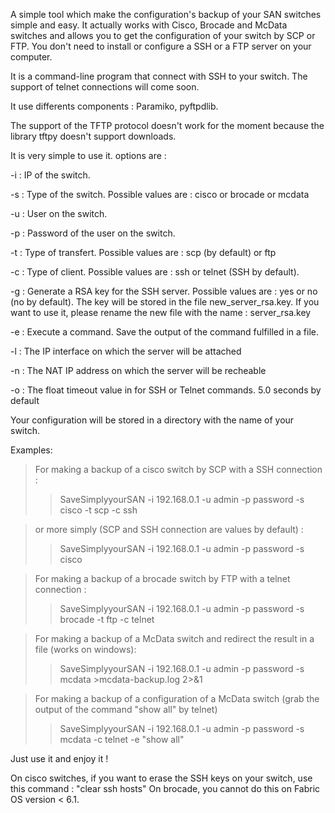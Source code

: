 A simple tool which make the configuration's backup of your SAN switches simple and easy. It actually works with Cisco, Brocade and McData switches and allows you to get the configuration of your switch by SCP or FTP. You don't need to install or configure a SSH or a FTP server on your computer.

It is a command-line program that connect with SSH to your switch. The support of telnet connections will come soon.

It use differents components : Paramiko, pyftpdlib.

The support of the TFTP protocol doesn't work for the moment because the library tftpy doesn't support downloads.

It is very simple to use it. options are :

-i : IP of the switch.

-s : Type of the switch. Possible values are : cisco or brocade or mcdata

-u : User on the switch.

-p : Password of the user on the switch.

-t : Type of transfert. Possible values are : scp (by default) or ftp

-c : Type of client. Possible values are : ssh or telnet (SSH by default).

-g : Generate a RSA key for the SSH server. Possible values are : yes or no (no by default). The key will be stored in the file new\_server\_rsa.key. If you want to use it, please rename the new file with the name : server\_rsa.key

-e : Execute a command. Save the output of the command fulfilled in a file.

-l : The IP interface on which the server will be attached

-n : The NAT IP address on which the server will be recheable

-o : The float timeout value in for SSH or Telnet commands. 5.0 seconds by default

Your configuration will be stored in a directory with the name of your switch.

Examples:
> For making a backup of a cisco switch by SCP with a SSH connection :
> > SaveSimplyyourSAN -i 192.168.0.1 -u admin -p password -s cisco -t scp -c ssh

> or more simply (SCP and SSH connection are values by default) :
> > SaveSimplyyourSAN -i 192.168.0.1 -u admin -p password -s cisco


> For making a backup of a brocade switch by FTP with a telnet connection :
> > SaveSimplyyourSAN -i 192.168.0.1 -u admin -p password -s brocade -t ftp -c telnet


> For making a backup of a McData switch and redirect the result in a file (works on windows):
> > SaveSimplyyourSAN -i 192.168.0.1 -u admin -p password -s mcdata >mcdata-backup.log 2>&1


> For making a backup of a configuration of a McData switch (grab the output of the command "show all" by telnet)
> > SaveSimplyyourSAN -i 192.168.0.1 -u admin -p password -s mcdata -c telnet -e "show all"

Just use it and enjoy it !

On cisco switches, if you want to erase the SSH keys on your switch, use this command :
"clear ssh hosts"
On brocade, you cannot do this on Fabric OS version < 6.1.